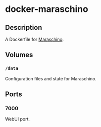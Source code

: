 # docker-maraschino

## Description

A Dockerfile for [Maraschino](http://www.maraschinoproject.com/).

## Volumes

### `/data`

Configuration files and state for Maraschino.

## Ports

### 7000

WebUI port.

